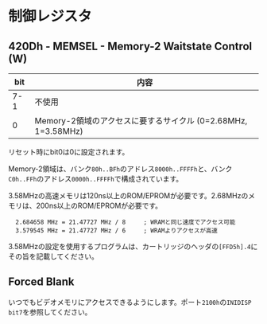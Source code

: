 # 制御レジスタ

## 420Dh - MEMSEL - Memory-2 Waitstate Control (W)

 bit | 内容
---- | ----
7-1 | 不使用
0 | Memory-2領域のアクセスに要するサイクル (0=2.68MHz, 1=3.58MHz)

リセット時にbit0は0に設定されます。

Memory-2領域は、バンク`80h..BFh`のアドレス`8000h..FFFFh`と、バンク`C0h..FFh`のアドレス`0000h..FFFFh`で構成されています。

3.58MHzの高速メモリは120ns以上のROM/EPROMが必要です。2.68MHzのメモリは、200ns以上のROM/EPROMが必要です。

```
  2.684658 MHz = 21.47727 MHz / 8     ; WRAMと同じ速度でアクセス可能
  3.579545 MHz = 21.47727 MHz / 6     ; WRAMよりアクセスが高速
```

3.58MHzの設定を使用するプログラムは、カートリッジのヘッダの`[FFD5h].4`にその旨を記載してください。

## Forced Blank

いつでもビデオメモリにアクセスできるようにします。ポート`2100h`の`INIDISP bit7`を参照してください。

